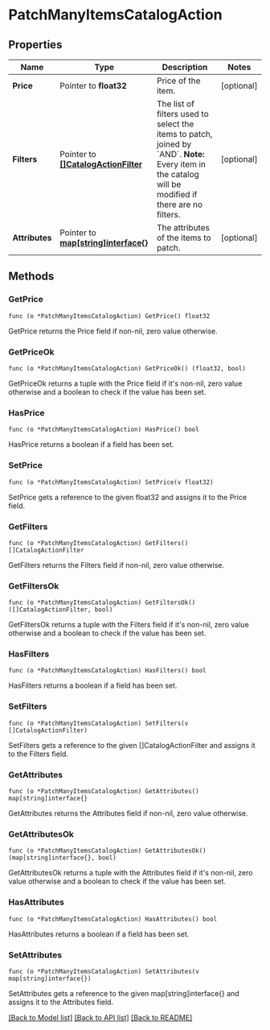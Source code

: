# PatchManyItemsCatalogAction

## Properties

Name | Type | Description | Notes
------------ | ------------- | ------------- | -------------
**Price** | Pointer to **float32** | Price of the item. | [optional] 
**Filters** | Pointer to [**[]CatalogActionFilter**](CatalogActionFilter.md) | The list of filters used to select the items to patch, joined by &#x60;AND&#x60;.  **Note:** Every item in the catalog will be modified if there are no filters.  | [optional] 
**Attributes** | Pointer to [**map[string]interface{}**](.md) | The attributes of the items to patch. | [optional] 

## Methods

### GetPrice

`func (o *PatchManyItemsCatalogAction) GetPrice() float32`

GetPrice returns the Price field if non-nil, zero value otherwise.

### GetPriceOk

`func (o *PatchManyItemsCatalogAction) GetPriceOk() (float32, bool)`

GetPriceOk returns a tuple with the Price field if it's non-nil, zero value otherwise
and a boolean to check if the value has been set.

### HasPrice

`func (o *PatchManyItemsCatalogAction) HasPrice() bool`

HasPrice returns a boolean if a field has been set.

### SetPrice

`func (o *PatchManyItemsCatalogAction) SetPrice(v float32)`

SetPrice gets a reference to the given float32 and assigns it to the Price field.

### GetFilters

`func (o *PatchManyItemsCatalogAction) GetFilters() []CatalogActionFilter`

GetFilters returns the Filters field if non-nil, zero value otherwise.

### GetFiltersOk

`func (o *PatchManyItemsCatalogAction) GetFiltersOk() ([]CatalogActionFilter, bool)`

GetFiltersOk returns a tuple with the Filters field if it's non-nil, zero value otherwise
and a boolean to check if the value has been set.

### HasFilters

`func (o *PatchManyItemsCatalogAction) HasFilters() bool`

HasFilters returns a boolean if a field has been set.

### SetFilters

`func (o *PatchManyItemsCatalogAction) SetFilters(v []CatalogActionFilter)`

SetFilters gets a reference to the given []CatalogActionFilter and assigns it to the Filters field.

### GetAttributes

`func (o *PatchManyItemsCatalogAction) GetAttributes() map[string]interface{}`

GetAttributes returns the Attributes field if non-nil, zero value otherwise.

### GetAttributesOk

`func (o *PatchManyItemsCatalogAction) GetAttributesOk() (map[string]interface{}, bool)`

GetAttributesOk returns a tuple with the Attributes field if it's non-nil, zero value otherwise
and a boolean to check if the value has been set.

### HasAttributes

`func (o *PatchManyItemsCatalogAction) HasAttributes() bool`

HasAttributes returns a boolean if a field has been set.

### SetAttributes

`func (o *PatchManyItemsCatalogAction) SetAttributes(v map[string]interface{})`

SetAttributes gets a reference to the given map[string]interface{} and assigns it to the Attributes field.


[[Back to Model list]](../README.md#documentation-for-models) [[Back to API list]](../README.md#documentation-for-api-endpoints) [[Back to README]](../README.md)


